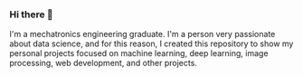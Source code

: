 ### Hi there 👋

I'm a mechatronics engineering graduate.
I'm a person very passionate about data science, and for this reason, I created this repository to show my personal projects focused on machine learning, deep learning, image processing, web development, and other projects.

<!--
**luis180997/luis180997** is a ✨ _special_ ✨ repository because its `README.md` (this file) appears on your GitHub profile.

Here are some ideas to get you started:

- 🔭 I’m currently working on ...
- 🌱 I’m currently learning ...
- 👯 I’m looking to collaborate on ...
- 🤔 I’m looking for help with ...
- 💬 Ask me about ...
- 📫 How to reach me: ...
- 😄 Pronouns: ...
- ⚡ Fun fact: ...
## SKILLS

## CONTACT

-->
